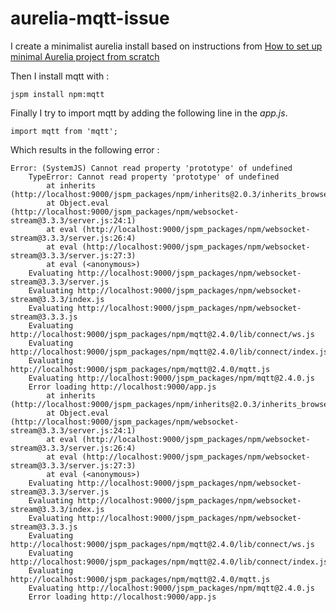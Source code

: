 # aurelia-mqtt-issue

I create a minimalist aurelia install based on instructions from [How to set up minimal Aurelia project from scratch](http://stackoverflow.com/questions/32080221/how-to-set-up-minimal-aurelia-project-from-scratch)

Then I install mqtt with :

```
jspm install npm:mqtt
```

Finally I try to import mqtt by adding the following line in the *app.js*.

```
import mqtt from 'mqtt';
```

Which results in the following error :

```
Error: (SystemJS) Cannot read property 'prototype' of undefined
	TypeError: Cannot read property 'prototype' of undefined
	    at inherits (http://localhost:9000/jspm_packages/npm/inherits@2.0.3/inherits_browser.js:6:45)
	    at Object.eval (http://localhost:9000/jspm_packages/npm/websocket-stream@3.3.3/server.js:24:1)
	    at eval (http://localhost:9000/jspm_packages/npm/websocket-stream@3.3.3/server.js:26:4)
	    at eval (http://localhost:9000/jspm_packages/npm/websocket-stream@3.3.3/server.js:27:3)
	    at eval (<anonymous>)
	Evaluating http://localhost:9000/jspm_packages/npm/websocket-stream@3.3.3/server.js
	Evaluating http://localhost:9000/jspm_packages/npm/websocket-stream@3.3.3/index.js
	Evaluating http://localhost:9000/jspm_packages/npm/websocket-stream@3.3.3.js
	Evaluating http://localhost:9000/jspm_packages/npm/mqtt@2.4.0/lib/connect/ws.js
	Evaluating http://localhost:9000/jspm_packages/npm/mqtt@2.4.0/lib/connect/index.js
	Evaluating http://localhost:9000/jspm_packages/npm/mqtt@2.4.0/mqtt.js
	Evaluating http://localhost:9000/jspm_packages/npm/mqtt@2.4.0.js
	Error loading http://localhost:9000/app.js
	    at inherits (http://localhost:9000/jspm_packages/npm/inherits@2.0.3/inherits_browser.js:6:45)
	    at Object.eval (http://localhost:9000/jspm_packages/npm/websocket-stream@3.3.3/server.js:24:1)
	    at eval (http://localhost:9000/jspm_packages/npm/websocket-stream@3.3.3/server.js:26:4)
	    at eval (http://localhost:9000/jspm_packages/npm/websocket-stream@3.3.3/server.js:27:3)
	    at eval (<anonymous>)
	Evaluating http://localhost:9000/jspm_packages/npm/websocket-stream@3.3.3/server.js
	Evaluating http://localhost:9000/jspm_packages/npm/websocket-stream@3.3.3/index.js
	Evaluating http://localhost:9000/jspm_packages/npm/websocket-stream@3.3.3.js
	Evaluating http://localhost:9000/jspm_packages/npm/mqtt@2.4.0/lib/connect/ws.js
	Evaluating http://localhost:9000/jspm_packages/npm/mqtt@2.4.0/lib/connect/index.js
	Evaluating http://localhost:9000/jspm_packages/npm/mqtt@2.4.0/mqtt.js
	Evaluating http://localhost:9000/jspm_packages/npm/mqtt@2.4.0.js
	Error loading http://localhost:9000/app.js
  ```
